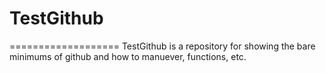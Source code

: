 # TestGithub
===================
TestGithub is a repository for showing the bare minimums of github and how to manuever, functions, etc.
